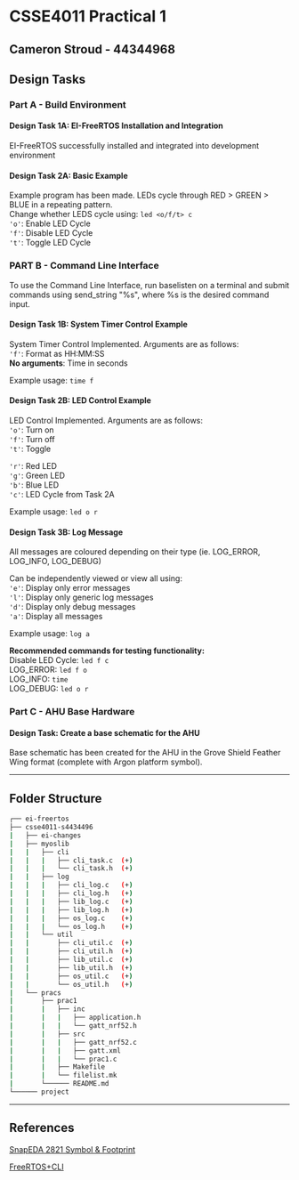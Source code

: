 # CSSE4011 Practical 1

## Cameron Stroud - 44344968

## Design Tasks

### Part A - Build Environment

#### Design Task 1A: EI-FreeRTOS Installation and Integration

EI-FreeRTOS successfully installed and integrated into development environment


#### Design Task 2A: Basic Example

Example program has been made. LEDs cycle through RED > GREEN > BLUE in a repeating pattern.  
Change whether LEDS cycle using: `led <o/f/t> c`  
`'o'`: Enable LED Cycle  
`'f'`: Disable LED Cycle  
`'t'`: Toggle LED Cycle  

### PART B - Command Line Interface

To use the Command Line Interface, run baselisten on a terminal and submit commands using
send_string "%s", where %s is the desired command input.

#### Design Task 1B: System Timer Control Example

System Timer Control Implemented. Arguments are as follows:  
`'f'`: Format as HH:MM:SS  
**No arguments**: Time in seconds  

Example usage: `time f`

#### Design Task 2B: LED Control Example

LED Control Implemented. Arguments are as follows:  
`'o'`: Turn on  
`'f'`: Turn off  
`'t'`: Toggle  

`'r'`: Red LED  
`'g'`: Green LED  
`'b'`: Blue LED  
`'c'`: LED Cycle from Task 2A  

Example usage: `led o r`

#### Design Task 3B: Log Message

All messages are coloured depending on their type (ie. LOG\_ERROR, LOG\_INFO, LOG\_DEBUG)

Can be independently viewed or view all using:  
`'e'`: Display only error messages  
`'l'`: Display only generic log messages  
`'d'`: Display only debug messages  
`'a'`: Display all messages  

Example usage: `log a`

**Recommended commands for testing functionality:**  
Disable LED Cycle: `led f c`  
LOG\_ERROR:  `led f o`  
LOG\_INFO:   `time`  
LOG\_DEBUG:  `led o r`  

### Part C - AHU Base Hardware

#### Design Task: Create a base schematic for the AHU

Base schematic has been created for the AHU in the Grove Shield Feather Wing format (complete with Argon platform symbol).  

---

## Folder Structure

```bash
┌── ei-freertos
├── csse4011-s4434496
|   ├── ei-changes
|   ├── myoslib
|   |   ├── cli
|   |   |   ├── cli_task.c  (+)
|   |   |   └── cli_task.h  (+)
|   |   ├── log
|   |   |   ├── cli_log.c   (+)
|   |   |   ├── cli_log.h   (+)
|   |   |   ├── lib_log.c   (+)
|   |   |   ├── lib_log.h   (+)
|   |   |   ├── os_log.c    (+)
|   |   |   └── os_log.h    (+)
|   |   └── util
|   |       ├── cli_util.c  (+)
|   |       ├── cli_util.h  (+)
|   |       ├── lib_util.c  (+)
|   |       ├── lib_util.h  (+)
|   |       ├── os_util.c   (+)
|   |       └── os_util.h   (+)
|   └── pracs
|       ├── prac1
|       |   ├── inc
|       |   |   ├── application.h
|       |   |   └── gatt_nrf52.h
|       |   ├── src
|       |   |   ├── gatt_nrf52.c
|       |   |   ├── gatt.xml
|       |   |   └── prac1.c
|       |   ├── Makefile
|       |   └── filelist.mk
|       └────── README.md
└────── project
```

---

## References

[SnapEDA 2821 Symbol & Footprint](https://www.snapeda.com/parts/2821/Adafruit%20Industries%20LLC/view-part/)

[FreeRTOS+CLI](https://www.freertos.org/FreeRTOS-Plus/FreeRTOS_Plus_CLI/Download_FreeRTOS_Plus_CLI.html)